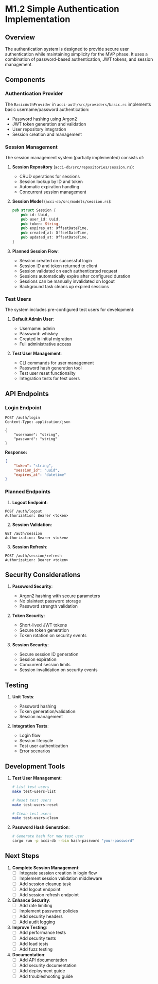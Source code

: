 # M1.2 Simple Authentication Implementation

## Overview

The authentication system is designed to provide secure user authentication while maintaining simplicity for the MVP phase. It uses a combination of password-based authentication, JWT tokens, and session management.

## Components

### Authentication Provider

The `BasicAuthProvider` in `acci-auth/src/providers/basic.rs` implements basic username/password authentication:

- Password hashing using Argon2
- JWT token generation and validation
- User repository integration
- Session creation and management

### Session Management

The session management system (partially implemented) consists of:

1. **Session Repository** (`acci-db/src/repositories/session.rs`):
   - CRUD operations for sessions
   - Session lookup by ID and token
   - Automatic expiration handling
   - Concurrent session management

2. **Session Model** (`acci-db/src/models/session.rs`):

   ```rust
   pub struct Session {
       pub id: Uuid,
       pub user_id: Uuid,
       pub token: String,
       pub expires_at: OffsetDateTime,
       pub created_at: OffsetDateTime,
       pub updated_at: OffsetDateTime,
   }
   ```

3. **Planned Session Flow**:
   - Session created on successful login
   - Session ID and token returned to client
   - Session validated on each authenticated request
   - Sessions automatically expire after configured duration
   - Sessions can be manually invalidated on logout
   - Background task cleans up expired sessions

### Test Users

The system includes pre-configured test users for development:

1. **Default Admin User**:
   - Username: admin
   - Password: whiskey
   - Created in initial migration
   - Full administrative access

2. **Test User Management**:
   - CLI commands for user management
   - Password hash generation tool
   - Test user reset functionality
   - Integration tests for test users

## API Endpoints

### Login Endpoint

```http
POST /auth/login
Content-Type: application/json

{
    "username": "string",
    "password": "string"
}
```

**Response:**

```json
{
    "token": "string",
    "session_id": "uuid",
    "expires_at": "datetime"
}
```

### Planned Endpoints

1. **Logout Endpoint**:

```http
POST /auth/logout
Authorization: Bearer <token>
```

2. **Session Validation**:

```http
GET /auth/session
Authorization: Bearer <token>
```

3. **Session Refresh**:

```http
POST /auth/session/refresh
Authorization: Bearer <token>
```

## Security Considerations

1. **Password Security**:
   - Argon2 hashing with secure parameters
   - No plaintext password storage
   - Password strength validation

2. **Token Security**:
   - Short-lived JWT tokens
   - Secure token generation
   - Token rotation on security events

3. **Session Security**:
   - Secure session ID generation
   - Session expiration
   - Concurrent session limits
   - Session invalidation on security events

## Testing

1. **Unit Tests**:
   - Password hashing
   - Token generation/validation
   - Session management

2. **Integration Tests**:
   - Login flow
   - Session lifecycle
   - Test user authentication
   - Error scenarios

## Development Tools

1. **Test User Management**:

   ```bash
   # List test users
   make test-users-list
   
   # Reset test users
   make test-users-reset
   
   # Clean test users
   make test-users-clean
   ```

2. **Password Hash Generation**:

   ```bash
   # Generate hash for new test user
   cargo run -p acci-db --bin hash-password "your-password"
   ```

## Next Steps

1. **Complete Session Management**:
   - [ ] Integrate session creation in login flow
   - [ ] Implement session validation middleware
   - [ ] Add session cleanup task
   - [ ] Add logout endpoint
   - [ ] Add session refresh endpoint

2. **Enhance Security**:
   - [ ] Add rate limiting
   - [ ] Implement password policies
   - [ ] Add security headers
   - [ ] Add audit logging

3. **Improve Testing**:
   - [ ] Add performance tests
   - [ ] Add security tests
   - [ ] Add load tests
   - [ ] Add fuzz testing

4. **Documentation**:
   - [ ] Add API documentation
   - [ ] Add security documentation
   - [ ] Add deployment guide
   - [ ] Add troubleshooting guide
